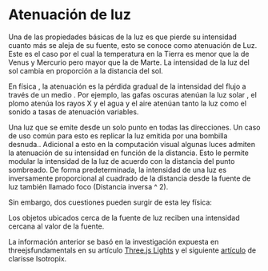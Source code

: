 # Atenuación de luz

Una de las propiedades básicas de la luz es que pierde su intensidad cuanto más se aleja de su fuente, esto se conoce como atenuación de Luz.
Este es el caso por el cual la temperatura en la Tierra es menor que la de Venus y Mercurio pero mayor que la de Marte. La intensidad de la luz del sol cambia en proporción a la distancia del sol. <br>

En física , la atenuación es la pérdida gradual de la intensidad del flujo a través de un medio . Por ejemplo, las gafas oscuras atenúan la luz solar , el plomo atenúa los rayos X y el agua y el aire atenúan tanto la luz como el sonido a tasas de atenuación variables.<br>

Una luz que se emite desde un solo punto en todas las direcciones. Un caso de uso común para esto es replicar la luz emitida por una bombilla desnuda..
Adicional a esto en la computación visual algunas luces admiten la atenuación de su intensidad en función de la distancia. Esto le permite modular la intensidad de la luz de acuerdo con la distancia del punto sombreado. De forma predeterminada, la intensidad de una luz es inversamente proporcional al cuadrado de la distancia desde la fuente de luz también llamado foco (Distancia inversa ^ 2).<br>
 
Sin embargo, dos cuestiones pueden surgir de esta ley física:<br>
 
Los objetos ubicados cerca de la fuente de luz reciben una intensidad cercana al valor de la fuente.<br>
 
La información anterior se basó  en la investigación expuesta en threejsfundamentals en su artículo <a href="https://threejsfundamentals.org/threejs/lessons/threejs-lights.html">Three.js Lights</a> y el siguiente <a href="https://clarissewiki.com/3.6/light_attenuation.html">artículo</a>  de clarisse Isotropix.<br>


<canvas id="c" style="height: 500px; width: 100%;"></canvas>
<script type="module" src="../../../docs/sketches/scripts/light.js"></script>